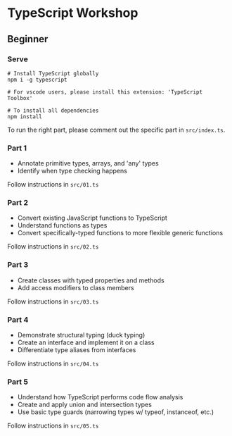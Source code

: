 # TypeScript Workshop

## Beginner

### Serve

```shell
# Install TypeScript globally
npm i -g typescript

# For vscode users, please install this extension: 'TypeScript Toolbox'

# To install all dependencies
npm install

```

To run the right part, please comment out the specific part in `src/index.ts`.  

### Part 1
* Annotate primitive types, arrays, and 'any' types
* Identify when type checking happens

Follow instructions in `src/01.ts`

### Part 2
* Convert existing JavaScript functions to TypeScript
* Understand functions as types
* Convert specifically-typed functions to more flexible generic functions

Follow instructions in `src/02.ts`

### Part 3
* Create classes with typed properties and methods
* Add access modifiers to class members

Follow instructions in `src/03.ts`

### Part 4
* Demonstrate structural typing (duck typing)
* Create an interface and implement it on a class
* Differentiate type aliases from interfaces

Follow instructions in `src/04.ts`

### Part 5
* Understand how TypeScript performs code flow analysis
* Create and apply union and intersection types
* Use basic type guards (narrowing types w/ typeof, instanceof, etc.)

Follow instructions in `src/05.ts`
